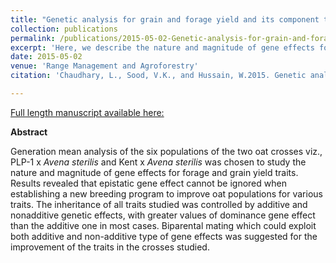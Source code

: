 ```yaml
---
title: "Genetic analysis for grain and forage yield and its component traits in genus *Avena* under North western Himalayas"
collection: publications
permalink: /publications/2015-05-02-Genetic-analysis-for-grain-and-forage-yield-and-its-component-traits-in-genus-Avena-under-North-western-Himalayas
excerpt: 'Here, we describe the nature and magnitude of gene effects for forage and grain yield traits in oats.'
date: 2015-05-02
venue: 'Range Management and Agroforestry'
citation: 'Chaudhary, L., Sood, V.K., and Hussain, W.2015. Genetic analysis for grain and forage yield and its component traits in genus <i>Avena</i> under North western Himalayas. Range Management and Agroforestry. 35:2.'

---
```


<a href='http://www.indianjournals.com/ijor.aspx?target=ijor:rma&volume=35&issue=2&article=006'>Full length manuscript available here:</a>

**Abstract**

Generation mean analysis of the six populations of the two oat crosses viz., PLP-1 x *Avena sterilis* and Kent x *Avena sterilis* was chosen to study the nature and magnitude of gene effects for forage and grain yield traits. Results revealed that epistatic gene effect cannot be ignored when establishing a new breeding program to improve oat populations for various traits. The inheritance of all traits studied was controlled by additive and nonadditive genetic effects, with greater values of dominance gene effect than the additive one in most cases. Biparental mating which could exploit both additive and non-additive type of gene effects was suggested for the improvement of the traits in the crosses studied.
